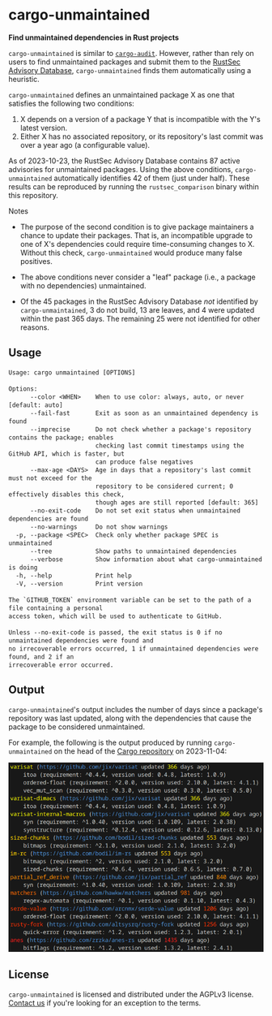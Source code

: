# cargo-unmaintained

**Find unmaintained dependencies in Rust projects**

`cargo-unmaintained` is similar to [`cargo-audit`]. However, rather than rely on users to find unmaintained packages and submit them to the [RustSec Advisory Database], `cargo-unmaintained` finds them automatically using a heuristic.

`cargo-unmaintained` defines an unmaintained package X as one that satisfies the following two conditions:

1. X depends on a version of a package Y that is incompatible with the Y's latest version.
2. Either X has no associated repository, or its repository's last commit was over a year ago (a configurable value).

As of 2023-10-23, the RustSec Advisory Database contains 87 active advisories for unmaintained packages. Using the above conditions, `cargo-unmaintained` automatically identifies 42 of them (just under half). These results can be reproduced by running the `rustsec_comparison` binary within this repository.

Notes

- The purpose of the second condition is to give package maintainers a chance to update their packages. That is, an incompatible upgrade to one of X's dependencies could require time-consuming changes to X. Without this check, `cargo-unmaintained` would produce many false positives.

- The above conditions never consider a "leaf" package (i.e., a package with no dependencies) unmaintained.

- Of the 45 packages in the RustSec Advisory Database _not_ identified by `cargo-unmaintained`, 3 do not build, 13 are leaves, and 4 were updated within the past 365 days. The remaining 25 were not identified for other reasons.

## Usage

```
Usage: cargo unmaintained [OPTIONS]

Options:
      --color <WHEN>    When to use color: always, auto, or never [default: auto]
      --fail-fast       Exit as soon as an unmaintained dependency is found
      --imprecise       Do not check whether a package's repository contains the package; enables
                        checking last commit timestamps using the GitHub API, which is faster, but
                        can produce false negatives
      --max-age <DAYS>  Age in days that a repository's last commit must not exceed for the
                        repository to be considered current; 0 effectively disables this check,
                        though ages are still reported [default: 365]
      --no-exit-code    Do not set exit status when unmaintained dependencies are found
      --no-warnings     Do not show warnings
  -p, --package <SPEC>  Check only whether package SPEC is unmaintained
      --tree            Show paths to unmaintained dependencies
      --verbose         Show information about what cargo-unmaintained is doing
  -h, --help            Print help
  -V, --version         Print version

The `GITHUB_TOKEN` environment variable can be set to the path of a file containing a personal
access token, which will be used to authenticate to GitHub.

Unless --no-exit-code is passed, the exit status is 0 if no unmaintained dependencies were found and
no irrecoverable errors occurred, 1 if unmaintained dependencies were found, and 2 if an
irrecoverable error occurred.
```

## Output

`cargo-unmaintained`'s output includes the number of days since a package's repository was last updated, along with the dependencies that cause the package to be considered unmaintained.

For example, the following is the output produced by running `cargo-unmaintained` on the head of the [Cargo repository] on 2023-11-04:

<img src="etc/output.png" width=656>

## License

`cargo-unmaintained` is licensed and distributed under the AGPLv3 license. [Contact us](mailto:opensource@trailofbits.com) if you're looking for an exception to the terms.

[Cargo repository]: https://github.com/rust-lang/cargo
[RustSec Advisory Database]: https://github.com/RustSec/advisory-db/
[`cargo-audit`]: https://github.com/RustSec/rustsec/tree/main/cargo-audit
